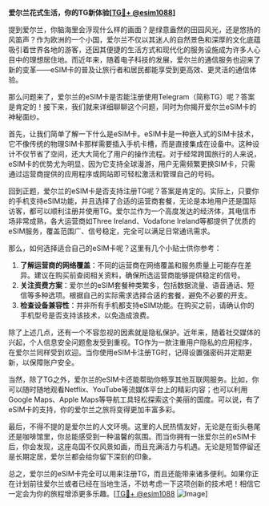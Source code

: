 **爱尔兰花式生活，你的TG新体验[[TG💪+ @esim1088](https://t.me/s/esim1088)]**

提到爱尔兰，你脑海里会浮现什么样的画面？是绿意盎然的田园风光，还是悠扬的风笛声？作为欧洲的一个小国，爱尔兰不仅以其迷人的自然景色和深厚的文化底蕴吸引着世界各地的游客，还因其便捷的生活方式和现代化的服务设施成为许多人心目中的理想居住地。而近年来，随着电子科技的发展，爱尔兰的通信服务也迎来了新的变革——eSIM卡的普及让旅行者和居民都能享受到更高效、更灵活的通信体验。

那么问题来了，爱尔兰的eSIM卡是否能注册使用Telegram（简称TG）呢？答案是肯定的！接下来，我们就来详细聊聊这个问题，同时为你揭开爱尔兰eSIM卡的神秘面纱。

首先，让我们简单了解一下什么是eSIM卡。eSIM卡是一种嵌入式的SIM卡技术，它不像传统的物理SIM卡那样需要插入手机卡槽，而是直接集成在设备中。这种设计不仅节省了空间，还大大简化了用户的操作流程。对于经常跨国旅行的人来说，eSIM卡的优势尤为明显，因为它支持全球漫游，用户无需频繁更换SIM卡，只需通过运营商提供的应用程序或网站即可轻松激活和管理自己的号码。

回到正题，爱尔兰的eSIM卡是否支持注册TG呢？答案是肯定的。实际上，只要你的手机支持eSIM功能，并且选择了合适的运营商套餐，无论是本地用户还是国际访客，都可以顺利注册并使用TG。爱尔兰作为一个高度发达的经济体，其电信市场非常成熟，各大运营商如Three Ireland、Vodafone Ireland等都提供了优质的eSIM服务，覆盖范围广、信号稳定，完全可以满足日常通讯需求。

那么，如何选择适合自己的eSIM卡呢？这里有几个小贴士供你参考：

1. **了解运营商的网络覆盖**：不同的运营商在网络覆盖和服务质量上可能存在差异。建议在购买前查阅相关资料，确保所选运营商能够提供稳定的信号。
2. **关注资费方案**：爱尔兰的eSIM套餐种类繁多，包括数据流量、语音通话、短信等多种选项。根据自己的实际需求选择合适的套餐，避免不必要的开支。
3. **检查设备兼容性**：并非所有手机都支持eSIM功能。在购买之前，请确认你的手机型号是否支持该技术，以免造成浪费。

除了上述几点，还有一个不容忽视的因素就是隐私保护。近年来，随着社交媒体的兴起，个人信息安全问题愈发受到重视。TG作为一款注重用户隐私的应用程序，在爱尔兰同样受到欢迎。当你使用eSIM卡注册TG时，记得设置强密码并定期更新，以保障账户安全。

当然，除了TG之外，爱尔兰的eSIM卡还能帮助你畅享其他互联网服务。比如，你可以随时随地观看Netflix、YouTube等流媒体平台上的精彩内容；也可以利用Google Maps、Apple Maps等导航工具轻松探索这个美丽的国度。可以说，有了eSIM卡的支持，你的爱尔兰之旅将变得更加丰富多彩。

最后，不得不提的是爱尔兰的人文环境。这里的人民热情友好，无论是在街头巷尾还是咖啡馆里，你总能感受到一种温馨的氛围。而当你拥有一张爱尔兰的eSIM卡后，你会发现，这座岛国不仅风景如画，而且充满活力与机遇。无论是短暂停留还是长期定居，爱尔兰都会给你留下深刻的印象。

总之，爱尔兰的eSIM卡完全可以用来注册TG，而且还能带来诸多便利。如果你正在计划前往爱尔兰或者已经在当地生活，不妨考虑一下这项创新的技术吧！相信它一定会为你的旅程增添更多乐趣。[[TG💪+ @esim1088](https://t.me/s/esim1088) ![Image](https://i.postimg.cc/4NQfJmqS/Snipaste-2025-05-13-00-14-12.png)]
